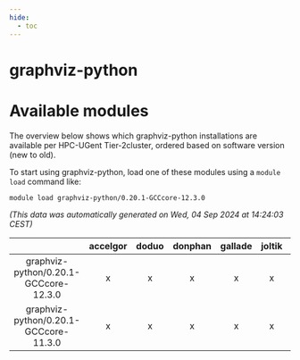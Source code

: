 ```yaml
---
hide:
  - toc
---
```


graphviz-python
===============

# Available modules


The overview below shows which graphviz-python installations are available per HPC-UGent Tier-2cluster, ordered based on software version (new to old).

To start using graphviz-python, load one of these modules using a `module load` command like:

```shell
module load graphviz-python/0.20.1-GCCcore-12.3.0
```

*(This data was automatically generated on Wed, 04 Sep 2024 at 14:24:03 CEST)*  

| |accelgor|doduo|donphan|gallade|joltik|shinx|skitty|
| :---: | :---: | :---: | :---: | :---: | :---: | :---: | :---: |
|graphviz-python/0.20.1-GCCcore-12.3.0|x|x|x|x|x|x|x|
|graphviz-python/0.20.1-GCCcore-11.3.0|x|x|x|x|x|-|x|
